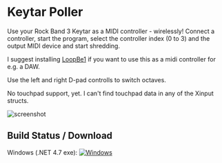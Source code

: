 # Keytar Poller

Use your Rock Band 3 Keytar as a MIDI controller - wirelessly!
Connect a controller, start the program, select the controller index (0 to 3)
and the output MIDI device and start shredding.

I suggest installing [LoopBe1](https://www.nerds.de/en/download.html) if you want to use this as a midi controller for e.g. a DAW.

Use the left and right D-pad controlls to switch octaves.

No touchpad support, yet. I can't find touchpad data in any of the Xinput structs.

![screenshot](https://i.imgur.com/OO9ioMC.png)


## Build Status / Download

Windows (.NET 4.7 exe): [![Windows](https://ci.appveyor.com/api/projects/status/3acux00e2hynqud3?svg=true)](https://ci.appveyor.com/project/maxton/keytar/build/artifacts)
